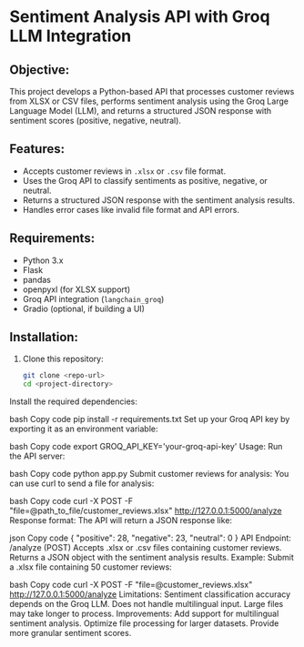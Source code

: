 # Sentiment Analysis API with Groq LLM Integration

## Objective:
This project develops a Python-based API that processes customer reviews from XLSX or CSV files, performs sentiment analysis using the Groq Large Language Model (LLM), and returns a structured JSON response with sentiment scores (positive, negative, neutral).

## Features:
- Accepts customer reviews in `.xlsx` or `.csv` file format.
- Uses the Groq API to classify sentiments as positive, negative, or neutral.
- Returns a structured JSON response with the sentiment analysis results.
- Handles error cases like invalid file format and API errors.

## Requirements:
- Python 3.x
- Flask
- pandas
- openpyxl (for XLSX support)
- Groq API integration (`langchain_groq`)
- Gradio (optional, if building a UI)

## Installation:
1. Clone this repository:
   ```bash
   git clone <repo-url>
   cd <project-directory>
Install the required dependencies:

bash
Copy code
pip install -r requirements.txt
Set up your Groq API key by exporting it as an environment variable:

bash
Copy code
export GROQ_API_KEY='your-groq-api-key'
Usage:
Run the API server:

bash
Copy code
python app.py
Submit customer reviews for analysis: You can use curl to send a file for analysis:

bash
Copy code
curl -X POST -F "file=@path_to_file/customer_reviews.xlsx" http://127.0.0.1:5000/analyze
Response format: The API will return a JSON response like:

json
Copy code
{
    "positive": 28,
    "negative": 23,
    "neutral": 0
}
API Endpoint:
/analyze (POST)
Accepts .xlsx or .csv files containing customer reviews.
Returns a JSON object with the sentiment analysis results.
Example:
Submit a .xlsx file containing 50 customer reviews:

bash
Copy code
curl -X POST -F "file=@customer_reviews.xlsx" http://127.0.0.1:5000/analyze
Limitations:
Sentiment classification accuracy depends on the Groq LLM.
Does not handle multilingual input.
Large files may take longer to process.
Improvements:
Add support for multilingual sentiment analysis.
Optimize file processing for larger datasets.
Provide more granular sentiment scores.